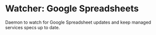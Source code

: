 # Watcher: Google Spreadsheets

Daemon to watch for Google Spreadsheet updates and keep managed services specs up to date.
